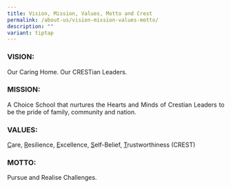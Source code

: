 ```yaml
---
title: Vision, Mission, Values, Motto and Crest
permalink: /about-us/vision-mission-values-motto/
description: ""
variant: tiptap
---
```

<h3>VISION:</h3>
<p align="justify">Our Caring Home. Our CRESTian Leaders.</p>

<h3>MISSION:</h3>
<p align="justify">A Choice School that nurtures the Hearts and Minds of Crestian Leaders to be the pride of family, community and nation.</p>

<h3>VALUES:</h3>
<p align="justify"><u>C</u>are, <u>R</u>esilience, <u>E</u>xcellence, <u>S</u>elf-Belief, <u>T</u>rustworthiness (CREST)</p>

<h3>MOTTO:</h3>
<p align="justify">Pursue and Realise Challenges.</p>